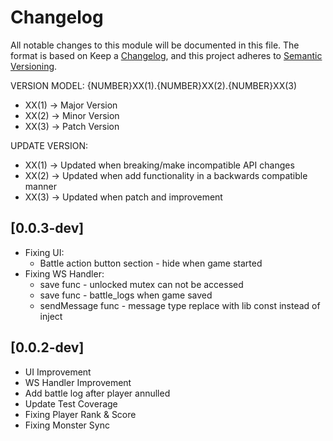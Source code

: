 # Changelog

All notable changes to this module will be documented in this file.
The format is based on Keep a [Changelog](https://keepachangelog.com/en/1.0.0/), and this project adheres to
[Semantic Versioning](https://semver.org/spec/v2.0.0.html).

VERSION MODEL: {NUMBER}XX(1).{NUMBER}XX(2).{NUMBER}XX(3)
- XX(1) -> Major Version
- XX(2) -> Minor Version
- XX(3) -> Patch Version

UPDATE VERSION:
- XX(1) -> Updated when breaking/make incompatible API changes
- XX(2) -> Updated when add functionality in a backwards compatible manner
- XX(3) -> Updated when patch and improvement

[0.0.3-dev]
---

- Fixing UI: 
  - Battle action button section - hide when game started
- Fixing WS Handler:
  - save func - unlocked mutex can not be accessed
  - save func - battle_logs when game saved
  - sendMessage func - message type replace with lib const instead of inject

[0.0.2-dev]
---

- UI Improvement
- WS Handler Improvement
- Add battle log after player annulled
- Update Test Coverage
- Fixing Player Rank & Score
- Fixing Monster Sync
